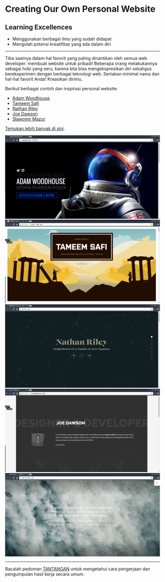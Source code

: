 # Creating Our Own Personal Website

## Learning Excellences

- Menggunakan berbagai ilmu yang sudah didapat
- Mengolah potensi kreatifitas yang ada dalam diri

<hr>

Tiba saatnya dalam hal favorit yang paling dinantikan oleh semua web developer: membuat website untuk pribadi! Beberapa orang melakukannya sebagai hobi yang seru, karena kita bisa mengekspresikan diri sekaligus bereksperimen dengan berbagai teknologi web. Sertakan minimal nama dan hal-hal favorit Anda! Kreasikan dirimu.

Berikut berbagai contoh dan inspirasi personal website:

- [Adam Woodhouse](http://adamwood.house)
- [Tameem Safi](https://safi.me.uk)
- [Nathan Riley](http://nrly.co)
- [Joe Dawson](http://joedawson.me)
- [Sławomir Mazur](http://stricte.io)

[Temukan lebih banyak di sini](https://onepagelove.com). 

![](assets/adam-woodhouse.png)
![](assets/tameem-safi.png)
![](assets/nathan-riley.png)
![](assets/joe-dawson.png)
![](assets/slawek.png)

<hr>

Bacalah pedoman [TANTANGAN](../../guide/CHALLENGE.html) untuk mengetahui cara pengerjaan dan pengumpulan hasil kerja secara umum.
